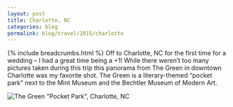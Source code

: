 ```yaml
---
layout: post
title: Charlotte, NC
categories: blog
permalink: blog/travel/2015/charlotte
---
```

{% include breadcrumbs.html %}
Off to Charlotte, NC for the first time for a  wedding – I had a great time being a +1! While there weren’t too many pictures taken during this trip this panorama from The Green in downtown Charlotte was my favorite shot. The Green is a literary-themed “pocket park” next to the Mint Museum and the Bechtler Museum of Modern Art.

![The Green "Pocket Park", Charlotte, NC](/images/posts/travel/2015/charlotte/IMG_2792.jpg)
